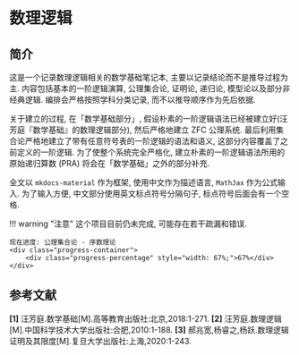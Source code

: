 # 数理逻辑

## 简介
这是一个记录数理逻辑相关的数学基础笔记本, 主要以记录结论而不是推导过程为主. 内容包括基本的一阶逻辑演算, 公理集合论, 证明论, 递归论, 模型论以及部分非经典逻辑. 编排会严格按照学科分类记录, 而不以推导顺序作为先后依据.

关于建立的过程, 在「数学基础部分」, 假设朴素的一阶逻辑语法已经被建立好(汪芳庭『数学基础』的数理逻辑部分), 然后严格地建立 ZFC 公理系统. 最后利用集合论严格地建立了带有任意符号表的一阶逻辑的语法和语义, 这部分内容覆盖了之前定义的一阶逻辑. 为了使整个系统完全严格化, 建立朴素的一阶逻辑语法所用的原始递归算数 (PRA) 将会在「数学基础」之外的部分补充.

全文以 `mkdocs-material` 作为框架, 使用中文作为描述语言, `MathJax` 作为公式输入. 为了输入方便, 中文部分使用英文标点符号分隔句子, 标点符号后面会有一个空格.

!!! warning "注意"
    这个项目目前仍未完成, 可能存在若干疏漏和错误.
    
    现在进度: 公理集合论 - 序数理论
    <div class="progress-container">
        <div class="progress-percentage" style="width: 67%;">67%</div>
    </div>

## 参考文献
**[1]** 汪芳庭.数学基础[M].高等教育出版社:北京,2018:1-271.
**[2]** 汪芳庭.数理逻辑[M].中国科学技术大学出版社:合肥,2010:1-188.
**[3]** 郝兆宽,杨睿之,杨跃.数理逻辑 证明及其限度[M].复旦大学出版社:上海,2020:1-243.
